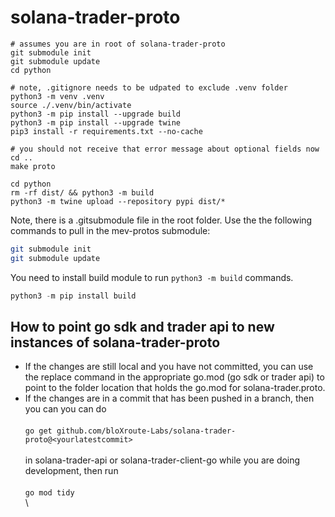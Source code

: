 # solana-trader-proto



```
# assumes you are in root of solana-trader-proto
git submodule init
git submodule update
cd python

# note, .gitignore needs to be udpated to exclude .venv folder
python3 -m venv .venv
source ./.venv/bin/activate
python3 -m pip install --upgrade build
python3 -m pip install --upgrade twine
pip3 install -r requirements.txt --no-cache

# you should not receive that error message about optional fields now
cd ..
make proto

cd python
rm -rf dist/ && python3 -m build
python3 -m twine upload --repository pypi dist/*

```

Note, there is a .gitsubmodule file in the root folder. Use the the following commands to pull in the mev-protos submodule:

```bash
git submodule init
git submodule update 
```

You need to install build module to run `python3 -m build` commands.

```python
python3 -m pip install build
```

## How to point go sdk and trader api to new instances of solana-trader-proto

* If the changes are still local and you have not committed, you can use the replace command in the appropriate go.mod (go sdk or trader api) to point to the folder location that holds the go.mod for solana-trader.proto.
* If the changes are in a commit that has been pushed in a branch, then you can you can do\
  \
  `go get github.com/bloXroute-Labs/solana-trader-proto@<yourlatestcommit>`    \
  \
  in solana-trader-api or solana-trader-client-go while you are doing development, then run \
  \
  `go mod tidy`\
  \



